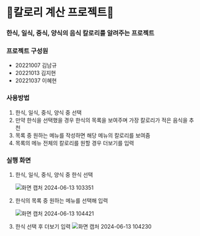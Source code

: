 # 🍚칼로리 계산 프로젝트🍚

### 한식, 일식, 중식, 양식의 음식 칼로리를 알려주는 프로젝트

### 프로젝트 구성원
- 20221007 김남규
- 20221013 김지현
- 20221037 이혜현

### 사용방법
1. 한식, 일식, 중식, 양식 중 선택
2. 만약 한식을 선택했을 경우 한식의 목록을 보여주며 가장 칼로리가 적은 음식을 추천
3. 목록 중 원하는 메뉴를 작성하면 해당 메뉴의 칼로리를 보여줌
4. 목록의 메뉴 전체의 칼로리를 원할 경우 더보기를 입력

### 실행 화면
1. 한식, 일식, 중식, 양식 중 한식 선택
   
   ![화면 캡처 2024-06-13 103351](https://github.com/Hyehyun1001/datastructure-project-2024/assets/131340894/1cc8cf60-2da6-425d-a58e-564881a9d55a)
   
2. 한식의 목록 중 원하는 메뉴를 선택해 입력
   
   ![화면 캡처 2024-06-13 104421](https://github.com/Hyehyun1001/datastructure-project-2024/assets/131340894/e6bcc52c-cf5f-4cca-a95d-b1dedec61c20)

3. 한식 선택 후 더보기 입력
   ![화면 캡처 2024-06-13 104230](https://github.com/Hyehyun1001/datastructure-project-2024/assets/131340894/b24c06d3-3170-4366-96f6-bbabb26616c4)
